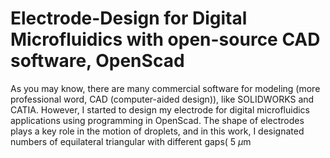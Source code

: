 # Electrode-Design for Digital Microfluidics with open-source CAD software, OpenScad

As you may know, there are many commercial software for modeling (more professional word, CAD (computer-aided design)), like SOLIDWORKS and CATIA. However, I started to design my electrode for digital microfluidics applications using programming in OpenScad. The shape of electrodes plays a key role in the motion of droplets, and in this work, I designated numbers of equilateral triangular with different gaps( 5 $\mu$m
